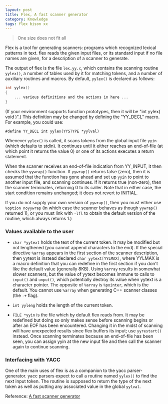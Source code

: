 ```yaml
---
layout: post
title: Flex, A fast scanner generator
category: Knowledge
tags: flex bison xx
---
```


> One size does not fit all

Flex is a tool for generating scanners: programs which recognized lexical patterns in text. flex reads the given input files, or its standard input if no file names are given, for a description of a scanner to generate.

The output of flex is the file `lex.yy.c`, which contains the scanning routine `yylex()`, a number of tables used by it for matching tokens, and a number of auxiliary routines and macros. By default, `yylex()` is declared as follows:

```c
int yylex()
{
    ... various definitions and the actions in here ...
}
```
<!-- more -->

(If your environment supports function prototypes, then it will be "int yylex( void  )".) This definition may be changed by defining the "YY_DECL" macro. For example, you could use:

```
#define YY_DECL int yylex(YYSTYPE *yylval)
```

Whenever `yylex()` is called, it scans tokens from the global input file `yyin` (which defaults to stdin). It continues until it either reaches an end-of-file (at which point it returns the value 0) or one of its actions executes a return statement.

When the scanner receives an end-of-file indication from YY_INPUT, it then checks the `yywrap()` function. If `yywrap()` returns false (zero), then it is assumed that the function has gone ahead and set up `yyin` to point to another input file, and scanning continues. If it returns true (non-zero), then the scanner terminates, returning 0 to its caller. Note that in either case, the start condition remains unchanged; it does not revert to INITIAL.

If you do not supply your own version of `yywrap()`, then you must either use `%option noyywrap` (in which case the scanner behaves as though `yywrap()` returned 1), or you must link with `-lfl` to obtain the default version of the routine, which always returns 1.)

### Values available to the user

* `char *yytext` holds the text of the current token. It may be modified but not lengthened (you cannot append characters to the end). If the special directive `%array` appears in the first section of the scanner description, then yytext is instead declared `char yytext[YYLMAX]`, where YYLMAX is a macro definition that you can redefine in the first section if you don't like the default value (generally 8KB). Using `%array` results in somewhat slower scanners, but the value of yytext becomes immune to calls to `input()` and `unput()`, which potentially destroy its value when yytext is a character pointer. The opposite of `%array` is `%pointer`, which is the default. You cannot use `%array` when generating C++ scanner classes (the `-+` flag).

* `int yyleng` holds the length of the current token.

* `FILE *yyin` is the file which by default flex reads from. It may be redefined but doing so only makes sense before scanning begins or after an EOF has been encountered. Changing it in the midst of scanning will have unexpected results since flex buffers its input; use `yyrestart()` instead. Once scanning terminates because an end-of-file has been seen, you can assign yyin at the new input file and then call the scanner again to continue scanning.

### Interfacing with YACC

One of the main uses of flex is as a companion to the yacc parser-generator. yacc parsers expect to call a routine named `yylex()` to find the next input token. The routine is supposed to return the type of the next token as well as putting any associated value in the global `yylval`.

Reference: [A fast scanner generator](http://dinosaur.compilertools.net/flex/index.html)

